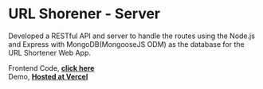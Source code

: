 # URL Shorener - Server

Developed a RESTful API and server to handle the routes using the Node.js and Express with MongoDB(MongooseJS ODM) as the database for the URL Shortener Web App.

Frontend Code, **[click here](https://github.com/nmudd037/urlShortener)**\
Demo, **[Hosted at Vercel](https://urlshortener-mnr.vercel.app/)**
